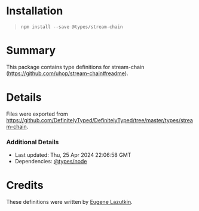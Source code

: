 # Installation
> `npm install --save @types/stream-chain`

# Summary
This package contains type definitions for stream-chain (https://github.com/uhop/stream-chain#readme).

# Details
Files were exported from https://github.com/DefinitelyTyped/DefinitelyTyped/tree/master/types/stream-chain.

### Additional Details
 * Last updated: Thu, 25 Apr 2024 22:06:58 GMT
 * Dependencies: [@types/node](https://npmjs.com/package/@types/node)

# Credits
These definitions were written by [Eugene Lazutkin](https://github.com/uhop).
